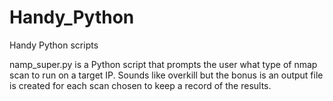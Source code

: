 # Handy_Python
Handy Python scripts

namp_super.py is a Python script that prompts the user what type of nmap scan to run on a target IP. Sounds like overkill but the bonus is an output file is created for each scan chosen to keep a record of the results.

